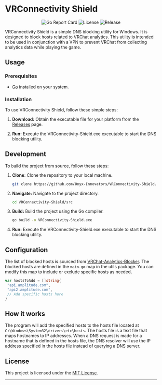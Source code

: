 # VRConnectivity Shield

<div align="center">
    <img src="https://goreportcard.com/badge/github.com/Onyx-Innovators/VRConnectivity-Shield" alt="Go Report Card">
    <img src="https://img.shields.io/github/license/Onyx-Innovators/VRConnectivity-Shield" alt="License">
    <img src="https://img.shields.io/github/v/release/Onyx-Innovators/VRConnectivity-Shield" alt="Release">
</div>

VRConnectivity Shield is a simple DNS blocking utility for Windows. It is designed to block hosts related to VRChat analytics. This utility is intended to be used in conjunction with a VPN to prevent VRChat from collecting analytics data while playing the game.

## Usage

### Prerequisites

- [Go](https://golang.org/doc/install) installed on your system.

### Installation

To use VRConnectivity Shield, follow these simple steps:

1. **Download:** Obtain the executable file for your platform from the [Releases](https://github.com/Onyx-Innovators/VRConnectivity-Shield/releases) page.

2. **Run:** Execute the VRConnectivity-Shield.exe executable to start the DNS blocking utility.

## Development

To build the project from source, follow these steps:

1. **Clone:** Clone the repository to your local machine.
    ```bash
    git clone https://github.com/Onyx-Innovators/VRConnectivity-Shield.git
    ```
2. **Navigate:** Navigate to the project directory.
    ```bash
    cd VRConnectivity-Shield/src
    ```

3. **Build:** Build the project using the Go compiler.
    ```bash
    go build -o VRConnectivity-Shield.exe
    ```
4. **Run:** Execute the VRConnectivity-Shield.exe executable to start the DNS blocking utility.

## Configuration

The list of blocked hosts is sourced from [VRChat-Analytics-Blocker](https://github.com/DubyaDude/VRChat-Analytics-Blocker). The blocked hosts are defined in the `main.go` map in the utils package. You can modify this map to include or exclude specific hosts as needed.

```go
var hostsToAdd = []string{
 "api.amplitude.com",
 "api2.amplitude.com",
 // Add specific hosts here
}
```

## How it works

The program will add the specified hosts to the hosts file located at `C:\Windows\System32\drivers\etc\hosts`. The hosts file is a text file that maps hostnames to IP addresses. When a DNS request is made for a hostname that is defined in the hosts file, the DNS resolver will use the IP address specified in the hosts file instead of querying a DNS server.

## License

This project is licensed under the [MIT License](LICENSE).

---
